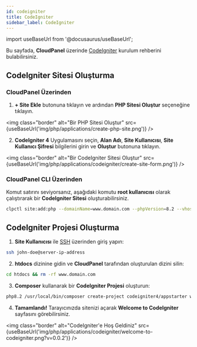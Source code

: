```yaml
---
id: codeigniter
title: CodeIgniter
sidebar_label: CodeIgniter
---
```


import useBaseUrl from '@docusaurus/useBaseUrl';

Bu sayfada, **CloudPanel** üzerinde [CodeIgniter](https://codeigniter.com/) kurulum rehberini bulabilirsiniz.

## CodeIgniter Sitesi Oluşturma

### CloudPanel Üzerinden

1. **+ Site Ekle** butonuna tıklayın ve ardından **PHP Sitesi Oluştur** seçeneğine tıklayın.

<img class="border" alt="Bir PHP Sitesi Oluştur" src={useBaseUrl('img/php/applications/create-php-site.png')} />

2. **CodeIgniter 4** Uygulamasını seçin, **Alan Adı**, **Site Kullanıcısı**, **Site Kullanıcı Şifresi** bilgilerini girin ve **Oluştur** butonuna tıklayın.

<img class="border" alt="Bir CodeIgniter Sitesi Oluştur" src={useBaseUrl('img/php/applications/codeigniter/create-site-form.png')} />

### CloudPanel CLI Üzerinden

Komut satırını seviyorsanız, aşağıdaki komutu **root kullanıcısı** olarak çalıştırarak bir **CodeIgniter Sitesi** oluşturabilirsiniz.

```bash
clpctl site:add:php --domainName=www.domain.com --phpVersion=8.2 --vhostTemplate='CodeIgniter 4' --siteUser='john-doe' --siteUserPassword='!secretPassword!'
```

## CodeIgniter Projesi Oluşturma

1. **Site Kullanıcısı** ile [SSH](../../../frontend-area/ssh-ftp/#ssh-login) üzerinden giriş yapın:

```bash
ssh john-doe@server-ip-address
```

2. **htdocs** dizinine gidin ve **CloudPanel** tarafından oluşturulan dizini silin:

```bash
cd htdocs && rm -rf www.domain.com
```

3. **Composer** kullanarak bir **CodeIgniter Projesi** oluşturun:

```bash
php8.2 /usr/local/bin/composer create-project codeigniter4/appstarter www.domain.com
```

4. **Tamamlandı!** Tarayıcınızda sitenizi açarak **Welcome to CodeIgniter** sayfasını görebilirsiniz.

<img class="border" alt="CodeIgniter'e Hoş Geldiniz" src={useBaseUrl('img/php/applications/codeigniter/welcome-to-codeigniter.png?v=0.0.2')} />
